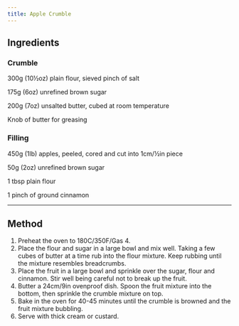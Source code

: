 ```yaml
---
title: Apple Crumble
---
```


## Ingredients

### Crumble

300g (10½oz) plain flour, sieved pinch of salt

175g (6oz) unrefined brown sugar

200g (7oz) unsalted butter, cubed at room temperature

Knob of butter for greasing

### Filling

450g (1lb) apples, peeled, cored and cut into 1cm/½in piece

50g (2oz) unrefined brown sugar

1 tbsp plain flour

1 pinch of ground cinnamon

---

## Method
1. Preheat the oven to 180C/350F/Gas 4.
2. Place the flour and sugar in a large bowl and mix well. Taking a few cubes of butter at a time rub into the flour mixture. Keep rubbing until the mixture resembles breadcrumbs.
3. Place the fruit in a large bowl and sprinkle over the sugar, flour and cinnamon. Stir well being careful not to break up the fruit.
4. Butter a 24cm/9in ovenproof dish. Spoon the fruit mixture into the bottom, then sprinkle the crumble mixture on top.
5. Bake in the oven for 40-45 minutes until the crumble is browned and the fruit mixture bubbling.
6. Serve with thick cream or custard.


